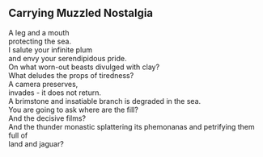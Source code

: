 Carrying Muzzled Nostalgia
--------------------------
A leg and a mouth  
protecting the sea.  
I salute your infinite plum  
and envy your serendipidous pride.  
On what worn-out beasts divulged with clay?  
What deludes the props of tiredness?  
A camera preserves,  
invades - it does not return.  
A brimstone and insatiable branch is degraded in the sea.  
You are going to ask where are the fill?  
And the decisive films?  
And the thunder monastic splattering its phemonanas and petrifying them full of  
land and jaguar?  

